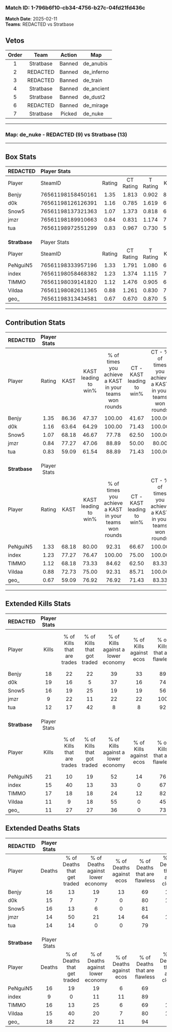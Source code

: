 ### Match ID: 1-796b6f10-cb34-4756-b27c-04fd21fd436c  
**Match Date**: 2025-02-11  
**Teams**: REDACTED vs Stratbase  

## Vetos  

| Order | Team | Action | Map |
| :---: | :--: | :----: | --- |
| 1 | Stratbase | Banned | de_anubis |
| 2 | REDACTED | Banned | de_inferno |
| 3 | REDACTED | Banned | de_train |
| 4 | Stratbase | Banned | de_ancient |
| 5 | Stratbase | Banned | de_dust2 |
| 6 | REDACTED | Banned | de_mirage |
| 7 | Stratbase | Picked | de_nuke |

---  

### **Map**: de_nuke - REDACTED (9) vs Stratbase (13)  
---  

## Box Stats  

| **REDACTED**  | Player Stats      |        |           |          |       |       |       |         |        |      |     |
| :- | :- | :-: | :-: | :-: | :-: | :-: | :-: | :-: | :-: | :-: | :-: |
| Player        | SteamID           | Rating | CT Rating | T Rating | KAST  |  ADR  | Kills | Assists | Deaths | K/D  | HS% |
| Benjy         | 76561198158450161 |  1.35  |   1.813   |  0.902   | 86.36 | 96.4  |  18   |    6    |   16   | 1.13 | 61  |
| d0k           | 76561198126126391 |  1.16  |   0.785   |  1.619   | 63.64 | 79.7  |  19   |    0    |   15   | 1.27 | 42  |
| Snow5         | 76561198137321363 |  1.07  |   1.373   |  0.818   | 68.18 | 79.2  |  16   |    4    |   16   | 1.00 | 50  |
| jmzr          | 76561198189910663 |  0.84  |   0.831   |  1.174   | 77.27 | 54.6  |   9   |    6    |   14   | 0.64 | 66  |
| tua           | 76561198972551299 |  0.83  |   0.967   |  0.730   | 59.09 | 56.8  |  12   |    6    |   14   | 0.86 | 41  |
|               |                   |        |           |          |       |       |       |         |        |      |     |
|               |                   |        |           |          |       |       |       |         |        |      |     |
|               |                   |        |           |          |       |       |       |         |        |      |     |
| **Stratbase** | Player Stats      |        |           |          |       |       |       |         |        |      |     |
| Player        | SteamID           | Rating | CT Rating | T Rating | KAST  |  ADR  | Kills | Assists | Deaths | K/D  | HS% |
| PeNguiN5      | 76561198333957196 |  1.33  |   1.791   |  1.080   | 68.18 | 100.1 |  21   |    3    |   16   | 1.31 | 57  |
| index         | 76561198058468382 |  1.23  |   1.374   |  1.115   | 77.27 | 67.1  |  15   |    4    |   9    | 1.67 | 60  |
| TIMMO         | 76561198039141820 |  1.12  |   1.476   |  0.905   | 68.18 | 80.9  |  17   |    4    |   16   | 1.06 | 47  |
| Vildaa        | 76561198082611365 |  0.88  |   1.261   |  0.830   | 72.73 | 61.6  |  11   |    5    |   15   | 0.73 | 72  |
| geo_          | 76561198313434581 |  0.67  |   0.670   |  0.870   | 59.09 | 53.8  |  11   |    1    |   18   | 0.61 | 81  |
---  

## Contribution Stats  

| **REDACTED**  | Player Stats |       |                      |                                                        |                           |                                                             |                          |                                                            |
| :- | :-: | :-: | :-: | :-: | :-: | :-: | :-: | :-: |
| Player        |    Rating    | KAST  | KAST leading to win% | % of times you achieve a KAST in your teams won rounds | CT - KAST leading to win% | CT - % of times you achieve a KAST in your teams won rounds | T - KAST leading to win% | T - % of times you achieve a KAST in your teams won rounds |
| Benjy         |     1.35     | 86.36 |        47.37         |                         100.00                         |           41.67           |                           100.00                            |          57.14           |                           100.00                           |
| d0k           |     1.16     | 63.64 |        64.29         |                         100.00                         |           71.43           |                           100.00                            |          57.14           |                           100.00                           |
| Snow5         |     1.07     | 68.18 |        46.67         |                         77.78                          |           62.50           |                           100.00                            |          28.57           |                           50.00                            |
| jmzr          |     0.84     | 77.27 |        47.06         |                         88.89                          |           50.00           |                            80.00                            |          44.44           |                           100.00                           |
| tua           |     0.83     | 59.09 |        61.54         |                         88.89                          |           71.43           |                           100.00                            |          50.00           |                           75.00                            |
|               |              |       |                      |                                                        |                           |                                                             |                          |                                                            |
|               |              |       |                      |                                                        |                           |                                                             |                          |                                                            |
|               |              |       |                      |                                                        |                           |                                                             |                          |                                                            |
| **Stratbase** | Player Stats |       |                      |                                                        |                           |                                                             |                          |                                                            |
| Player        |    Rating    | KAST  | KAST leading to win% | % of times you achieve a KAST in your teams won rounds | CT - KAST leading to win% | CT - % of times you achieve a KAST in your teams won rounds | T - KAST leading to win% | T - % of times you achieve a KAST in your teams won rounds |
| PeNguiN5      |     1.33     | 68.18 |        80.00         |                         92.31                          |           66.67           |                           100.00                            |          100.00          |                           85.71                            |
| index         |     1.23     | 77.27 |        76.47         |                         100.00                         |           75.00           |                           100.00                            |          77.78           |                           100.00                           |
| TIMMO         |     1.12     | 68.18 |        73.33         |                         84.62                          |           62.50           |                            83.33                            |          85.71           |                           85.71                            |
| Vildaa        |     0.88     | 72.73 |        75.00         |                         92.31                          |           85.71           |                           100.00                            |          66.67           |                           85.71                            |
| geo_          |     0.67     | 59.09 |        76.92         |                         76.92                          |           71.43           |                            83.33                            |          83.33           |                           71.43                            |
---  

## Extended Kills Stats  

| **REDACTED**  | Player Stats |                            |                            |                                    |                         |                              |                                 |                                       |                    |           |
| :- | :-: | :-: | :-: | :-: | :-: | :-: | :-: | :-: | :-: | :-: |
| Player        |    Kills     | % of Kills that are trades | % of Kills that got traded | % of Kills against a lower economy | % of Kills against ecos | % of Kills that are flawless | % of Kills that are close duels | % of Kills that are assisted by flash | Pistol Round Kills | AWP Kills |
| Benjy         |      18      |             22             |             22             |                 39                 |           33            |              89              |                6                |                   6                   |         1          |     0     |
| d0k           |      19      |             16             |             5              |                 37                 |           16            |              74              |                5                |                   0                   |         3          |     5     |
| Snow5         |      16      |             19             |             25             |                 19                 |           19            |              56              |               19                |                   0                   |         2          |     0     |
| jmzr          |      9       |             22             |             11             |                 22                 |           22            |             100              |                0                |                   0                   |         1          |     0     |
| tua           |      12      |             17             |             42             |                 8                  |            8            |              92              |                8                |                   0                   |         1          |     0     |
|               |              |                            |                            |                                    |                         |                              |                                 |                                       |                    |           |
|               |              |                            |                            |                                    |                         |                              |                                 |                                       |                    |           |
|               |              |                            |                            |                                    |                         |                              |                                 |                                       |                    |           |
| **Stratbase** | Player Stats |                            |                            |                                    |                         |                              |                                 |                                       |                    |           |
| Player        |    Kills     | % of Kills that are trades | % of Kills that got traded | % of Kills against a lower economy | % of Kills against ecos | % of Kills that are flawless | % of Kills that are close duels | % of Kills that are assisted by flash | Pistol Round Kills | AWP Kills |
| PeNguiN5      |      21      |             10             |             19             |                 52                 |           14            |              76              |               10                |                   0                   |         3          |     0     |
| index         |      15      |             40             |             13             |                 33                 |            0            |              67              |               13                |                   0                   |         1          |     0     |
| TIMMO         |      17      |             18             |             18             |                 24                 |           12            |              82              |                6                |                   0                   |         1          |     0     |
| Vildaa        |      11      |             9              |             18             |                 55                 |            0            |              45              |               18                |                   0                   |         0          |     0     |
| geo_          |      11      |             27             |             27             |                 36                 |            0            |              73              |                9                |                   9                   |         1          |     0     |
## Extended Deaths Stats  

| **REDACTED**  | Player Stats |                             |                                   |                          |                               |                            |                           |               |
| :- | :-: | :-: | :-: | :-: | :-: | :-: | :-: | :-: |
| Player        |    Deaths    | % of Deaths that get traded | % of Deaths against lower economy | % of Deaths against ecos | % of Deaths that are flawless | % of Deaths that are close | % of Deaths while blinded | Deaths to AWP |
| Benjy         |      16      |             13              |                19                 |            13            |              69               |             19             |             0             |       0       |
| d0k           |      15      |              7              |                 7                 |            0             |              80               |             13             |             7             |       0       |
| Snow5         |      16      |             13              |                 6                 |            0             |              81               |             6              |             0             |       0       |
| jmzr          |      14      |             50              |                21                 |            14            |              64               |             14             |             0             |       0       |
| tua           |      14      |             14              |                 0                 |            0             |              79               |             0              |             0             |       0       |
|               |              |                             |                                   |                          |                               |                            |                           |               |
|               |              |                             |                                   |                          |                               |                            |                           |               |
|               |              |                             |                                   |                          |                               |                            |                           |               |
| **Stratbase** | Player Stats |                             |                                   |                          |                               |                            |                           |               |
| Player        |    Deaths    | % of Deaths that get traded | % of Deaths against lower economy | % of Deaths against ecos | % of Deaths that are flawless | % of Deaths that are close | % of Deaths while blinded | Deaths to AWP |
| PeNguiN5      |      16      |             19              |                19                 |            6             |              69               |             6              |             6             |       0       |
| index         |      9       |              0              |                11                 |            11            |              89               |             0              |             0             |       1       |
| TIMMO         |      16      |             13              |                25                 |            6             |              69               |             19             |             0             |       0       |
| Vildaa        |      15      |             40              |                20                 |            7             |              80               |             13             |             0             |       2       |
| geo_          |      18      |             22              |                22                 |            11            |              94               |             0              |             0             |       2       |
